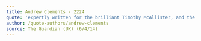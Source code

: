 ```yaml
---
title: Andrew Clements - 2224
quote: 'expertly written for the brilliant Timothy McAllister, and the music has the infectious, irresistible energy [Adams] generates so convincingly...'
author: /quote-authors/andrew-clements
source: The Guardian (UK) (6/4/14)
---
```

